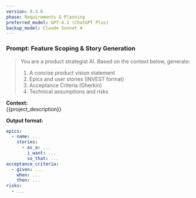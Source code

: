 ```yaml
---
version: 0.3.0
phase: Requirements & Planning
preferred_model: GPT-4.1 (ChatGPT Plus)
backup_model: Claude Sonnet 4
---
```


### Prompt: Feature Scoping & Story Generation
> You are a product strategist AI. Based on the context below, generate:
> 1. A concise product vision statement  
> 2. Epics and user stories (INVEST format)  
> 3. Acceptance Criteria (Gherkin)  
> 4. Technical assumptions and risks  

**Context:**  
{{project_description}}

**Output format:**  
```yaml
epics:
  - name: ...
    stories:
      - as_a: ...
        i_want: ...
        so_that: ...
acceptance_criteria:
  - given: ...
    when: ...
    then: ...
risks:
  - ...
```
